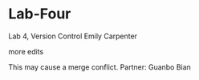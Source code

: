 # Lab-Four
Lab 4, Version Control
Emily Carpenter

more edits

This may cause a merge conflict.
Partner: Guanbo Bian
